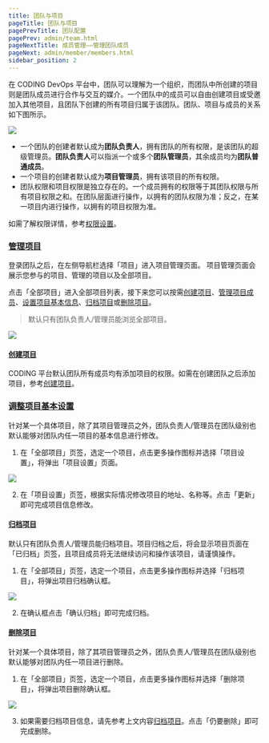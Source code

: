 ```yaml
---
title: 团队与项目
pageTitle: 团队与项目
pagePrevTitle: 团队配置
pagePrev: admin/team.html
pageNextTitle: 成员管理——管理团队成员
pageNext: admin/member/members.html
sidebar_position: 2
---
```


在 CODING DevOps 平台中，团队可以理解为一个组织，而团队中所创建的项目则是团队成员进行合作与交互的媒介。一个团队中的成员可以自由创建项目或受邀加入其他项目，且团队下创建的所有项目归属于该团队。团队、项目与成员的关系如下图所示。

![](https://help-assets.codehub.cn/enterprise/20210802145723.png)

*   一个团队的创建者默认成为**团队负责人**，拥有团队的所有权限，是该团队的超级管理员。**团队负责人**可以指派一个或多个**团队管理员**，其余成员均为**团队普通成员**。
*   一个项目的创建者默认成为**项目管理员**，拥有该项目的所有权限。
*   团队权限和项目权限是独立存在的。一个成员拥有的权限等于其团队权限与所有项目权限之和。在团队层面进行操作，以拥有的团队权限为准；反之，在某一项目内进行操作，以拥有的项目权限为准。

如需了解权限详情，参考[权限设置](/docs/admin/permission.html)。

### [管理项目](#manage)

登录团队之后，在左侧导航栏选择「项目」进入项目管理页面。
项目管理页面会展示您参与的项目、管理的项目以及全部项目。

点击「全部项目」进入全部项目列表，接下来您可以按需[创建项目](#add)、[管理项目成员](#add)、[设置项目基本信息](#set)、[归档项目](#archive)或[删除项目](#delete)。

>默认只有团队负责人/管理员能浏览全部项目。

![](https://help-assets.codehub.cn/enterprise/20210802171124.png)

#### [创建项目](#add)

CODING 平台默认团队所有成员均有添加项目的权限。如需在创建团队之后添加项目，参考[创建项目](/docs/project-settings/project.html#create)。

### [调整项目基本设置](#set)

针对某一个具体项目，除了其项目管理员之外，团队负责人/管理员在团队级别也默认能够对团队内任一项目的基本信息进行修改。

1.  在「全部项目」页签，选定一个项目，点击更多操作图标并选择「项目设置」，将弹出「项目设置」页面。

![](https://help-assets.codehub.cn/enterprise/20220411162645.png)

2.  在「项目设置」页签，根据实际情况修改项目的地址、名称等。点击「更新」即可完成项目信息修改。

#### [归档项目](#archive)

默认只有团队负责人/管理员能归档项目。项目归档之后，将会显示项目页面在「已归档」页签，且项目成员将无法继续访问和操作该项目，请谨慎操作。

1.  在「全部项目」页签，选定一个项目，点击更多操作图标并选择「归档项目」，将弹出项目归档确认框。

![](https://help-assets.codehub.cn/enterprise/20220411165912.png)

2.  在确认框点击「确认归档」即可完成归档。

#### [删除项目](#delete)

针对某一个具体项目，除了其项目管理员之外，团队负责人/管理员在团队级别也默认能够对团队内任一项目进行删除。

1.  在「全部项目」页签，选定一个项目，点击更多操作图标并选择「删除项目」，将弹出项目删除确认框。

![](https://help-assets.codehub.cn/enterprise/20220411163258.png)

3.  如果需要归档项目信息，请先参考上文内容[归档项目](#archive)。点击「仍要删除」即可完成删除。

